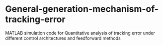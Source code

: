 # General-generation-mechanism-of-tracking-error
MATLAB simulation code for Quantitative analysis of tracking error under different control architectures and feedforward methods
